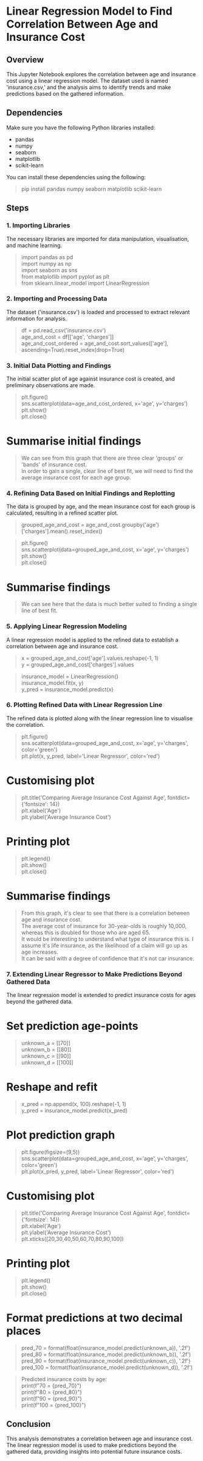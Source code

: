 # Linear Regression Model to Find Correlation Between Age and Insurance Cost

## Overview
This Jupyter Notebook explores the correlation between age and insurance cost using a linear regression model. The dataset used is named 'insurance.csv,' and the analysis aims to identify trends and make predictions based on the gathered information.

## Dependencies
Make sure you have the following Python libraries installed:
- pandas
- numpy
- seaborn
- matplotlib
- scikit-learn

You can install these dependencies using the following:
> pip install pandas numpy seaborn matplotlib scikit-learn

## Steps

### 1. Importing Libraries
The necessary libraries are imported for data manipulation, visualisation, and machine learning.

> import pandas as pd  
> import numpy as np  
> import seaborn as sns  
> from matplotlib import pyplot as plt  
> from sklearn.linear_model import LinearRegression

### 2. Importing and Processing Data
The dataset ('insurance.csv') is loaded and processed to extract relevant information for analysis.

> df = pd.read_csv('insurance.csv')  
> age_and_cost = df[['age', 'charges']]  
> age_and_cost_ordered = age_and_cost.sort_values(['age'], ascending=True).reset_index(drop=True)

### 3. Initial Data Plotting and Findings
The initial scatter plot of age against insurance cost is created, and preliminary observations are made.

> plt.figure()  
> sns.scatterplot(data=age_and_cost_ordered, x='age', y='charges')  
> plt.show()  
> plt.close()

# Summarise initial findings
> We can see from this graph that there are three clear 'groups' or 'bands' of insurance cost.  
> In order to gain a single, clear line of best fit, we will need to find the average insurance cost for each age group.

### 4. Refining Data Based on Initial Findings and Replotting
The data is grouped by age, and the mean insurance cost for each group is calculated, resulting in a refined scatter plot.

> grouped_age_and_cost = age_and_cost.groupby('age')['charges'].mean().reset_index()

> plt.figure()  
> sns.scatterplot(data=grouped_age_and_cost, x='age', y='charges')  
> plt.show()  
> plt.close()

# Summarise findings
> We can see here that the data is much better suited to finding a single line of best fit.

### 5. Applying Linear Regression Modeling
A linear regression model is applied to the refined data to establish a correlation between age and insurance cost.

> x = grouped_age_and_cost['age'].values.reshape(-1, 1)  
> y = grouped_age_and_cost['charges'].values

> insurance_model = LinearRegression()  
> insurance_model.fit(x, y)  
> y_pred = insurance_model.predict(x)

### 6. Plotting Refined Data with Linear Regression Line
The refined data is plotted along with the linear regression line to visualise the correlation.

> plt.figure()  
> sns.scatterplot(data=grouped_age_and_cost, x='age', y='charges', color='green')  
> plt.plot(x, y_pred, label='Linear Regressor', color='red')

# Customising plot
> plt.title('Comparing Average Insurance Cost Against Age', fontdict={'fontsize': 14})  
> plt.xlabel('Age')  
> plt.ylabel('Average Insurance Cost')  

# Printing plot
> plt.legend()  
> plt.show()  
> plt.close()

# Summarise findings
> From this graph, it's clear to see that there is a correlation between age and insurance cost.  
> The average cost of insurance for 30-year-olds is roughly 10,000, whereas this is doubled for those who are aged 65.  
> It would be interesting to understand what type of insurance this is. I assume it's life insurance, as the likelihood of a claim will go up as age increases.  
> It can be said with a degree of confidence that it's not car insurance.

### 7. Extending Linear Regressor to Make Predictions Beyond Gathered Data
The linear regression model is extended to predict insurance costs for ages beyond the gathered data.

# Set prediction age-points
> unknown_a = [[70]]  
> unknown_b = [[80]]  
> unknown_c = [[90]]  
> unknown_d = [[100]]

# Reshape and refit
> x_pred = np.append(x, 100).reshape(-1, 1)  
> y_pred = insurance_model.predict(x_pred)

# Plot prediction graph
> plt.figure(figsize=(9,5))  
> sns.scatterplot(data=grouped_age_and_cost, x='age', y='charges', color='green')  
> plt.plot(x_pred, y_pred, label='Linear Regressor', color='red')

# Customising plot
> plt.title('Comparing Average Insurance Cost Against Age', fontdict={'fontsize': 14})  
> plt.xlabel('Age')  
> plt.ylabel('Average Insurance Cost')  
> plt.xticks([20,30,40,50,60,70,80,90,100])

# Printing plot
> plt.legend()  
> plt.show()  
> plt.close()

# Format predictions at two decimal places
> pred_70 = format(float(insurance_model.predict(unknown_a)), '.2f')  
> pred_80 = format(float(insurance_model.predict(unknown_b)), '.2f')  
> pred_90 = format(float(insurance_model.predict(unknown_c)), '.2f')  
> pred_100 = format(float(insurance_model.predict(unknown_d)), '.2f')

> Predicted insurance costs by age:  
> print(f"70 = {pred_70}")  
> print(f"80 = {pred_80}")  
> print(f"90 = {pred_90}")  
> print(f"100 = {pred_100}")

## Conclusion
This analysis demonstrates a correlation between age and insurance cost. The linear regression model is used to make predictions beyond the gathered data, providing insights into potential future insurance costs.

